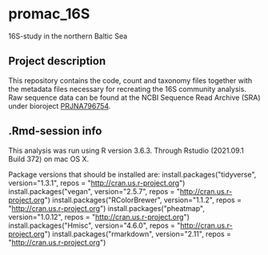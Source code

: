 # promac_16S
16S-study in the northern Baltic Sea

## Project description
This repository contains the code, count and taxonomy files together with the metadata files necessary for recreating the 16S community analysis. Raw sequence data can be found at the NCBI Sequence Read Archive (SRA) under bioroject [PRJNA796754](https://www.ncbi.nlm.nih.gov/bioproject?term=PRJNA796754&cmd=DetailsSearch). 

## .Rmd-session info

This analysis was run using R version 3.6.3. Through Rstudio (2021.09.1 Build 372) on mac OS X.

Package versions that should be installed are:
install.packages("tidyverse", version="1.3.1", repos = "http://cran.us.r-project.org")
install.packages("vegan", version="2.5.7", repos = "http://cran.us.r-project.org")
install.packages("RColorBrewer", version="1.1.2", repos = "http://cran.us.r-project.org")
install.packages("pheatmap", version="1.0.12", repos = "http://cran.us.r-project.org")
install.packages("Hmisc", version="4.6.0", repos = "http://cran.us.r-project.org")
install.packages("rmarkdown", version="2.11", repos = "http://cran.us.r-project.org")
